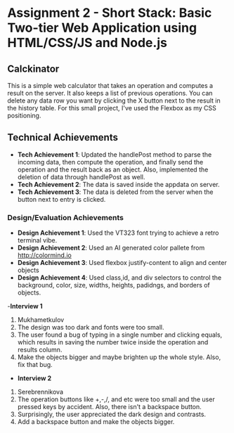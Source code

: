 Assignment 2 - Short Stack: Basic Two-tier Web Application using HTML/CSS/JS and Node.js  
===

## Calckinator
This is a simple web calculator that takes an operation and computes a result on the server. It also keeps a list of previous operations. You can delete any data row you want by clicking the X button next to the result in the history table. For this small project, I've used the Flexbox as my CSS positioning.

## Technical Achievements
- **Tech Achievement 1**: Updated the handlePost method to parse the incoming data, then compute the operation, and finally send the operation and the result back as an object. Also, implemented the deletion of data through handlePost as well.
- **Tech Achievement 2**: The data is saved inside the appdata on server.
- **Tech Achievement 3**: The data is deleted from the server when the button next to entry is clicked.


### Design/Evaluation Achievements
- **Design Achievement 1**: Used the VT323 font trying to achieve a retro terminal vibe.
- **Design Achievement 2**: Used an AI generated color pallete from http://colormind.io
- **Design Achievement 3**: Used flexbox justify-content to align and center objects
- **Design Achievement 4**: Used class,id, and div selectors to control the background, color, size, widths, heights, padidngs, and borders of objects.

-**Interview 1**
1. Mukhametkulov
2. The design was too dark and fonts were too small.
3. The user found a bug of typing in a single number and clicking equals, which results in saving the number twice inside the operation and results column.
4. Make the objects bigger and maybe brighten up the whole style. Also, fix that bug.

- **Interview 2**
1. Serebrennikova
2. The operation buttons like +,-,/, and etc were too small and the user pressed keys by accident. Also, there isn't a backspace button. 
3. Surprisingly, the user appreciated the dark design and contrasts. 
4. Add a backspace button and make the objects bigger.





